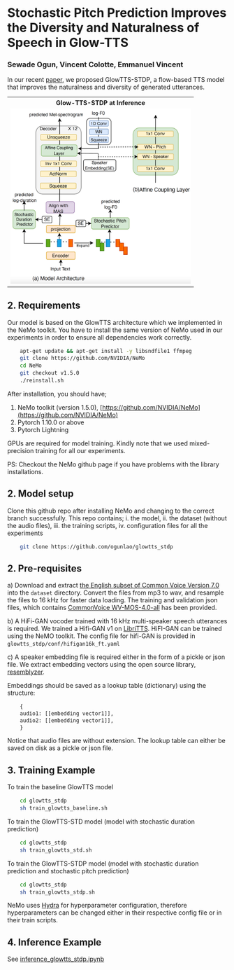 
# Stochastic Pitch Prediction Improves the Diversity and Naturalness of Speech in Glow-TTS

### Sewade Ogun, Vincent Colotte, Emmanuel Vincent

In our recent [paper](https://arxiv.org/abs/2305.17724), we proposed GlowTTS-STDP, a flow-based TTS model that improves the naturalness and diversity of generated utterances.


<table style="width:100%">
  <tr>
    <th>Glow-TTS-STDP at Inference</th>
  </tr>
  <tr>
    <td><img src="media/glow_tts_stdp.png" alt="Glow-TTS-STDP" height="400"></td>
  </tr>
</table>


## 2. Requirements

Our model is based on the GlowTTS architecture which we implemented in the NeMo toolkit. You have to install the same version of NeMo used in our experiments in order to ensure all dependencies work correctly.

```bash
    apt-get update && apt-get install -y libsndfile1 ffmpeg
    git clone https://github.com/NVIDIA/NeMo
    cd NeMo
    git checkout v1.5.0
    ./reinstall.sh
```

After installation, you should have;
1) NeMo toolkit (version 1.5.0), [https://github.com/NVIDIA/NeMo](https://github.com/NVIDIA/NeMo)
2) Pytorch 1.10.0 or above
3) Pytorch Lightning


GPUs are required for model training. Kindly note that we used mixed-precision training for all our experiments.

PS: Checkout the NeMo github page if you have problems with the library installations.

## 2. Model setup

Clone this github repo after installing NeMo and changing to the correct branch successfully. This repo contains;
i.  the model,
ii. the dataset (without the audio files),
iii. the training scripts,
iv. configuration files for all the experiments

```bash
    git clone https://github.com/ogunlao/glowtts_stdp
```

## 2. Pre-requisites

a) Download and extract [the English subset of Common Voice Version 7.0](https://commonvoice.mozilla.org/en/datasets) into the `dataset` directory. Convert the files from mp3 to wav, and resample the files to 16 kHz for faster data loading. The training and validation json files, which contains [CommonVoice WV-MOS-4.0-all](https://arxiv.org/abs/2210.06370) has been provided.

b) A HiFi-GAN vocoder trained with 16 kHz multi-speaker speech utterances is required. We trained a Hifi-GAN v1 on [LibriTTS](http://www.openslr.org/60). HiFI-GAN can be trained using the NeMO toolkit.
The config file for hifi-GAN is provided in `glowtts_stdp/conf/hifigan16k_ft.yaml`

c) A speaker embedding file is required either in the form of a pickle or json file. We extract embedding vectors using the open source library, [resemblyzer](https://github.com/resemble-ai/Resemblyzer). 

Embeddings should be saved as a lookup table (dictionary) using the structure:

```
    {
    audio1: [[embedding vector1]],
    audio2: [[embedding vector1]],
    }
```

Notice that audio files are without extension. The lookup table can either be saved on disk as a pickle or json file. 


## 3. Training Example

To train the baseline GlowTTS model
```sh
    cd glowtts_stdp
    sh train_glowtts_baseline.sh
```

To train the GlowTTS-STD model (model with stochastic duration prediction)
```sh
    cd glowtts_stdp
    sh train_glowtts_std.sh
```

To train the GlowTTS-STDP model (model with stochastic duration prediction and stochastic pitch prediction)
```sh
    cd glowtts_stdp
    sh train_glowtts_stdp.sh
```

NeMo uses [Hydra](https://hydra.cc/) for hyperparameter configuration, therefore hyperparameters can be changed either in their respective config file or in their train scripts. 

## 4. Inference Example

See [inference_glowtts_stdp.ipynb](notebook/inference_glowtts_stdp.ipynb)
